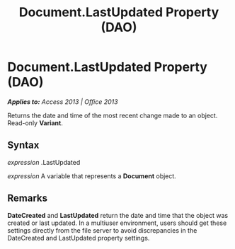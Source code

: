 ﻿---
title: Document.LastUpdated Property (DAO)
TOCTitle: LastUpdated Property
ms:assetid: 9307ceee-095f-0364-fd5b-905bc523b9c0
ms:mtpsurl: https://msdn.microsoft.com/en-us/library/Ff197661(v=office.15)
ms:contentKeyID: 48546388
ms.date: 09/18/2015
mtps_version: v=office.15
---

# Document.LastUpdated Property (DAO)


_**Applies to:** Access 2013 | Office 2013_

Returns the date and time of the most recent change made to an object. Read-only **Variant**.

## Syntax

*expression* .LastUpdated

*expression* A variable that represents a **Document** object.

## Remarks

**DateCreated** and **LastUpdated** return the date and time that the object was created or last updated. In a multiuser environment, users should get these settings directly from the file server to avoid discrepancies in the DateCreated and LastUpdated property settings.

